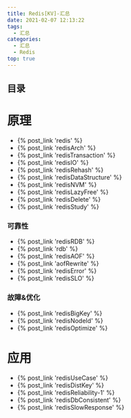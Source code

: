 ```yaml
---
title: Redis[KV]-汇总
date: 2021-02-07 12:13:22
tags:
  - 汇总
categories:
  - 汇总  
  - Redis
top: true    
---
```


<p></p>
<!-- more -->

## 目录
<!-- toc -->

# 原理
+ {%  post_link  'redis'  %}
+ {%  post_link  'redisArch'  %}
+ {%  post_link  'redisTransaction'  %}
+ {%  post_link  'redisIO'  %}
+ {%  post_link  'redisRehash'  %}
+ {%  post_link  'redisDataStructure'  %}
+ {%  post_link  'redisNVM'  %}
+ {% post_link 'redisLazyFree' %}
+ {% post_link 'redisDelete' %}
+ {% post_link 'redisStudy' %}

### 可靠性
+ {%  post_link  'redisRDB'  %}
+ {%  post_link  'rdb'  %}
+ {%  post_link  'redisAOF'  %}
+ {%  post_link  'aofRewrite'  %}
+ {%  post_link  'redisError'  %}
+ {%  post_link  'redisSLO'  %}

### 故障&优化
+ {%  post_link  'redisBigKey'  %} 
+ {% post_link 'redisNodeId' %}
+ {% post_link 'redisOptimize' %}

# 应用
+ {%  post_link  'redisUseCase'  %}
+ {%  post_link  'redisDistKey'  %}
+ {%  post_link  'redisReliability-1'  %}
+ {%  post_link  'redisDbConsistent'  %}
+ {% post_link 'redisSlowResponse' %} 

    
  

